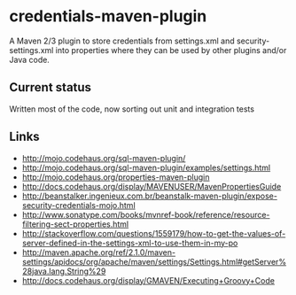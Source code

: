 # credentials-maven-plugin

A Maven 2/3 plugin to store credentials from settings.xml and security-settings.xml into properties where they can be used by other plugins and/or Java code.

## Current status

Written most of the code, now sorting out unit and integration tests

## Links

- http://mojo.codehaus.org/sql-maven-plugin/
- http://mojo.codehaus.org/sql-maven-plugin/examples/settings.html
- http://mojo.codehaus.org/properties-maven-plugin
- http://docs.codehaus.org/display/MAVENUSER/MavenPropertiesGuide
- http://beanstalker.ingenieux.com.br/beanstalk-maven-plugin/expose-security-credentials-mojo.html
- http://www.sonatype.com/books/mvnref-book/reference/resource-filtering-sect-properties.html
- http://stackoverflow.com/questions/1559179/how-to-get-the-values-of-server-defined-in-the-settings-xml-to-use-them-in-my-po
- http://maven.apache.org/ref/2.1.0/maven-settings/apidocs/org/apache/maven/settings/Settings.html#getServer%28java.lang.String%29
- http://docs.codehaus.org/display/GMAVEN/Executing+Groovy+Code
